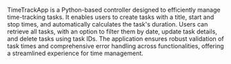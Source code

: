 TimeTrackApp is a Python-based controller designed to efficiently manage time-tracking tasks. It enables users to create tasks with a title, start and stop times, and automatically calculates the task's duration. Users can retrieve all tasks, with an option to filter them by date, update task details, and delete tasks using task IDs. The application ensures robust validation of task times and comprehensive error handling across functionalities, offering a streamlined experience for time management.